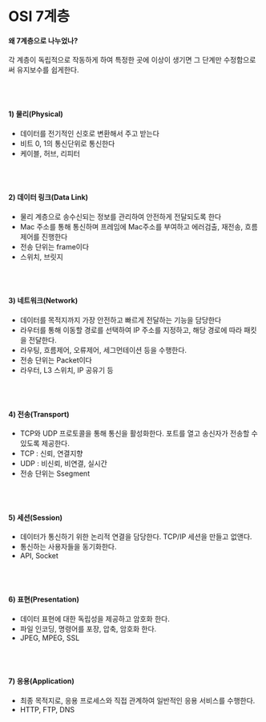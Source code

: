 # OSI 7계층


#### 왜 7계층으로 나누었나?

각 계층이 독립적으로 작동하게 하여 특정한 곳에 이상이 생기면 그 단계만 수정함으로써 유지보수를 쉽게한다.

<br>
<br>

#### 1) 물리(Physical)

- 데이터를 전기적인 신호로 변환해서 주고 받는다
- 비트 0, 1의 통신단위로 통신한다
- 케이블, 허브, 리피터

<br>
<br>

#### 2) 데이터 링크(Data Link)

- 물리 계층으로 송수신되는 정보를 관리하여 안전하게 전달되도록 한다
- Mac 주소를 통해 통신하며 프레임에 Mac주소를 부여하고 에러검출, 재전송, 흐름제어를 진행한다
- 전송 단위는 frame이다
- 스위치, 브릿지

<br>
<br>

#### 3) 네트워크(Network)

- 데이터를 목적지까지 가장 안전하고 빠르게 전달하는 기능을 담당한다
- 라우터를 통해 이동할 경로를 선택하여 IP 주소를 지정하고, 해당 경로에 따라 패킷을 전달한다.
- 라우팅, 흐름제어, 오류제어, 세그먼테이션 등을 수행한다.
- 전송 단위는 Packet이다
- 라우터, L3 스위치, IP 공유기 등

<br>
<br>

#### 4) 전송(Transport)

- TCP와 UDP 프로토콜을 통해 통신을 활성화한다. 포트를 열고 송신자가 전송할 수 있도록 제공한다.
- TCP : 신뢰, 연결지향
- UDP : 비신뢰, 비연결, 실시간
- 전송 단위는 Ssegment

<br>
<br>

#### 5) 세션(Session)

- 데이터가 통신하기 위한 논리적 연결을 담당한다. TCP/IP 세션을 만들고 없앤다.
- 통신하는 사용자들을 동기화한다.
- API, Socket

<br>
<br>

#### 6) 표현(Presentation)

- 데이터 표현에 대한 독립성을 제공하고 암호화 한다.
- 파일 인코딩, 명령어를 포장, 압축, 암호화 한다.
- JPEG, MPEG, SSL

<br>
<br>

#### 7) 응용(Application)

- 최종 목적지로, 응용 프로세스와 직접 관계하여 일반적인 응용 서비스를 수행한다.
- HTTP, FTP, DNS
